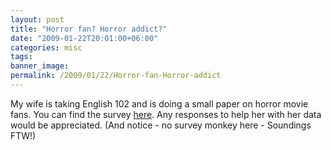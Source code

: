 ```yaml
---
layout: post
title: "Horror fan? Horror addict?"
date: "2009-01-22T20:01:00+06:00"
categories: misc 
tags: 
banner_image: 
permalink: /2009/01/22/Horror-fan-Horror-addict
---
```


My wife is taking English 102 and is doing a small paper on horror movie fans. You can find the survey <a href=" http://www.raymondcamden.com/demos/soundings/survey.cfm?id=01195FA9-19B9-E658-9D5274983676AAB1">here</a>. Any responses to help her with her data would be appreciated. (And notice - no survey monkey here - Soundings FTW!)